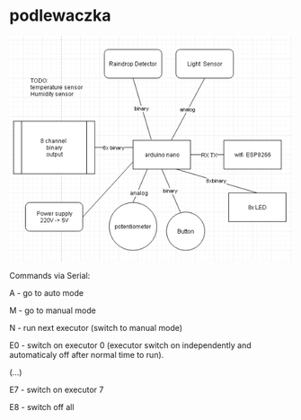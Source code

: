 # podlewaczka
![block schemat](https://raw.githubusercontent.com/radomirmazon/podlewaczka/master/podlewaczka_block_schema.PNG)

Commands via Serial:

A - go to auto mode

M - go to manual mode

N - run next executor (switch to manual mode)

E0 - switch on executor 0 (executor switch on independently and automaticaly off after normal time to run).

(...)  

E7 - switch on executor 7

E8 - switch off all

